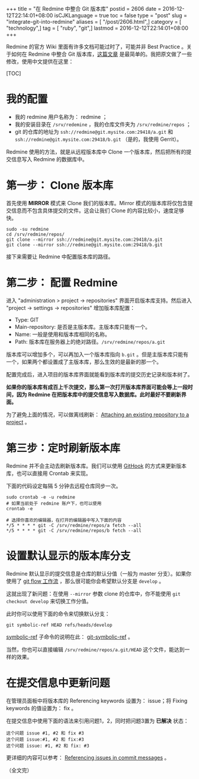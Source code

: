 +++
title = "在 Redmine 中整合 Git 版本库"
postid = 2606
date = 2016-12-12T22:14:01+08:00
isCJKLanguage = true
toc = false
type = "post"
slug = "integrate-git-into-redmine"
aliases = [ "/post/2606.html",]
category = [ "technology",]
tag = [ "ruby", "git",]
lastmod = 2016-12-12T22:14:01+08:00
+++


Redmine 的官方 Wiki 里面有许多文档可能过时了，可能并非 Best Practice 。关于如何在 Redmine 中整合 Git 版本库，[这篇文章][1] 是最简单的。我把原文做了一些修改，使用中文提供在这里：<!--more-->

[TOC]

# 我的配置

- 我的 redmine 用户名称为： redmine ；
- 我的安装目录在 `/srv/redemine` ，我的仓库文件夹为 `/srv/redmine/repos` ；
- git 的仓库的地址为 `ssh://redmine@git.mysite.com:29418/a.git` 和 `ssh://redmine@git.mysite.com:29418/b.git` （是的，我使用 Gerrit）。

Redmine 使用的方法，就是从远程版本库中 Clone 一个版本库，然后把所有的提交信息写入 Redmine 的数据库中。

# 第一步： Clone 版本库
     
首先使用 **MIRROR** 模式来 Clone 我们的版本库。Mirror 模式的版本库将仅包含提交信息而不包含具体提交的文件。这会让我们 Clone 的内容比较小，速度足够快。

``` shell
sudo -su redmine
cd /srv/redmine/repos/
git clone --mirror ssh://redmine@git.mysite.com:29418/a.git
git clone --mirror ssh://redmine@git.mysite.com:29418/b.git
```

接下来需要让 Redmine 中配置版本库的路径。

# 第二步： 配置 Redmine

进入 "administration > project -> repositories" 界面开启版本库支持。然后进入 "project -> settings -> repositories" 增加版本库配置：

- Type: GIT
- Main-repository: 是否是主版本库。主版本库只能有一个。
- Name: 一般是使用和版本库相同的名称。
- Path: 版本库在服务器上的绝对路径。`/srv/redmine/repos/a.git`

版本库可以增加多个，可以再加入一个版本库指向 `b.git` 。但是主版本库只能有一个，如果两个都设置成了主版本库，那么生效的是最新的那一个。

配置完成后，进入项目的版本库界面就能看到版本库的提交历史记录和版本树了。

**如果你的版本库有成百上千次提交，那么第一次打开版本库界面可能会等上一段时间，因为 Redmine 在把版本库中的提交信息写入数据库。此时最好不要刷新界面。**

为了避免上面的情况，可以做离线刷新： [Attaching an existing repository to a project][2] 。

# 第三步：定时刷新版本库

Redmine 并不会主动去刷新版本库。我们可以使用 [GitHook][3] 的方式来更新版本库，也可以直接用 Crontab 来实现。

下面的代码设定每隔 5 分钟去远程仓库同步一次。

``` shell
sudo crontab -e -u redmine
# 如果当前处于 redmine 账户下，也可以使用
crontab -e

# 选择你喜欢的编辑器，在打开的编辑器中写入下面的内容
*/5 * * * * git -C /srv/redmine/repos/a fetch --all
*/5 * * * * git -C /srv/redmine/repos/b fetch --all
```

# 设置默认显示的版本库分支

Redmine 默认显示的提交信息是仓库的默认分值（一般为 master 分支）。如果你使用了 [git flow 工作流][4] ，那么很可能你会希望默认分支是 `develop` 。

这就出现了新问题：在使用 `--mirror` 参数 clone 的仓库中，你不能使用 `git checkout develop` 来切换工作分值。

此时你可以使用下面的命令来切换默认分支：

```
git symbolic-ref HEAD refs/heads/develop
```

[symbolic-ref][5] 子命令的说明在此： [git-symbolic-ref][5] 。

当然，你也可以直接编辑 `/srv/redmine/repos/a.git/HEAD` 这个文件，能达到一样的效果。

# 在提交信息中更新问题

在管理员面板中将版本库的 Referencing keywords 设置为： issue；将 Fixing keywords 的值设置为： fix 。

在提交信息中使用下面的语法来引用问题1，2，同时把问题3置为 **已解决** 状态：

    这个问题 issue #1, #2 和 fix #3
    这个问题 issue:#1, #2 和 fix:#3
    这个问题 issue: #1, #2 和 fix: #3

更详细的内容可以参考： [Referencing issues in commit messages][6] 。

（全文完）

[1]: https://www.redmine.org/projects/redmine/wiki/HowTo_Easily_integrate_a_(SSH_secured)_GIT_repository_into_redmine
[2]: https://www.redmine.org/projects/redmine/wiki/RedmineRepositories#Attaching-an-existing-repository-to-a-project
[3]: https://www.redmine.org/projects/redmine/wiki/HowTo_setup_automatic_refresh_of_repositories_in_Redmine_on_commit
[4]: http://danielkummer.github.io/git-flow-cheatsheet/index.zh_CN.html
[5]: https://www.kernel.org/pub/software/scm/git/docs/git-symbolic-ref.html
[6]: http://www.redmine.org/projects/redmine/wiki/RedmineSettings#Referencing-issues-in-commit-messages
